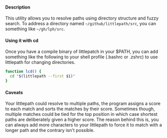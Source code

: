 #### Description

This utility allows you to resolve paths using directory structure and fuzzy search. To address a directory named `~/github/littlepath/src`, you can something like `~/gh/lph/src`.

#### Using it with cd

Once you have a compile binary of littlepatch in your $PATH, you can add something like the following to your shell profile (.bashrc or .zshrc) to use littlepath for changing directories.

```bash
function lcd() {
  cd "$(littlepath --first $1)"
}
```

#### Caveats

Your littlepath could resolve to multiple paths, the program assigns a score to each match and sorts the matches by their score. Sometimes though, multiple matches could be tied for the top position in which case shortest paths are deliberately given a higher score. The reason behind this is, you can always add more characters to your littlepath to force it to match with a longer path and the contrary isn't possible.
